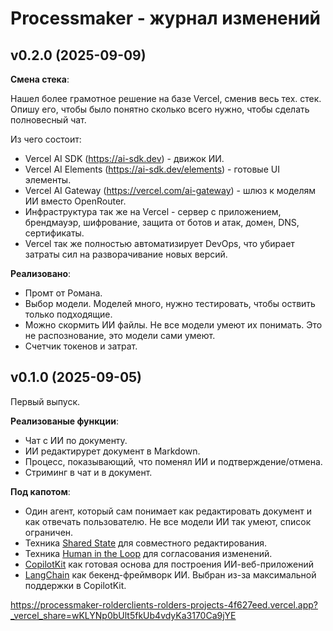 # Processmaker - журнал изменений

## v0.2.0 (2025-09-09)

**Смена стека**:

Нашел более грамотное решение на базе Vercel, сменив весь тех. стек. Опишу его, чтобы было понятно сколько всего нужно, чтобы сделать полновесный чат.

Из чего состоит:

- Vercel AI SDK (https://ai-sdk.dev) - движок ИИ.
- Vercel AI Elements (https://ai-sdk.dev/elements) - готовые UI элементы.
- Vercel AI Gateway (https://vercel.com/ai-gateway) - шлюз к моделям ИИ вместо OpenRouter.
- Инфраструктура так же на Vercel - сервер с приложением, брендмауэр, шифрование, защита от ботов и атак, домен, DNS, сертификаты.
- Vercel так же полностью автоматизирует DevOps, что убирает затраты сил на разворачивание новых версий.

**Реализовано**:

- Промт от Романа.
- Выбор модели. Моделей много, нужно тестировать, чтобы оствить только подходящие.
- Можно скормить ИИ файлы. Не все модели умеют их понимать. Это не распознование, это модели сами умеют.
- Счетчик токенов и затрат.

## v0.1.0 (2025-09-05)

Первый выпуск.

**Реализованые функции**:

- Чат с ИИ по документу.
- ИИ редактирурет документ в Markdown.
- Процесс, показывающий, что поменял ИИ и подтверждение/отмена.
- Стриминг в чат и в документ.

**Под капотом**:

- Один агент, который сам понимает как редактировать документ и как отвечать пользователю. Не все модели ИИ так умеют, список ограничен.
- Техника [Shared State](https://docs.copilotkit.ai/langgraph/shared-state) для совместного редактирования.
- Техника [Human in the Loop](https://docs.copilotkit.ai/langgraph/human-in-the-loop) для согласования изменений.
- [CopilotKit](https://www.copilotkit.ai/) как готовая основа для построения ИИ-веб-приложений
- [LangChain](https://www.langchain.com/) как бекенд-фреймворк ИИ. Выбран из-за максимальной поддержки в CopilotKit.

https://processmaker-rolderclients-rolders-projects-4f627eed.vercel.app?_vercel_share=wKLYNp0bUlt5fkUb4vdyKa3170Ca9jYE
